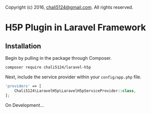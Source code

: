 Copyright (c) 2016, chali5124@gmail.com. All rights reserved.

# H5P Plugin in Laravel Framework 

## Installation

Begin by pulling in the package through Composer.

```bash
composer require chali5124/laravel-h5p
```

Next, include the service provider within your `config/app.php` file.

```php
'providers' => [
    Chali5124\LaravelH5p\LaravelH5pServiceProvider::class,
];
```


On Development...